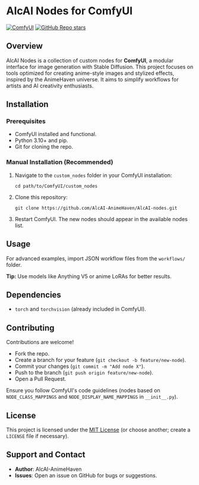 # AlcAI Nodes for ComfyUI

[![ComfyUI](https://img.shields.io/badge/ComfyUI-EAEAEA?style=for-the-badge&logo=comfyui&logoColor=white)](https://github.com/comfyanonymous/ComfyUI) [![GitHub Repo stars](https://img.shields.io/github/stars/AlcAI-AnimeHaven/AlcAI-nodes?style=social)](https://github.com/AlcAI-AnimeHaven/AlcAI-nodes)

## Overview

AlcAI Nodes is a collection of custom nodes for **ComfyUI**, a modular interface for image generation with Stable Diffusion. This project focuses on tools optimized for creating anime-style images and stylized effects, inspired by the AnimeHaven universe. It aims to simplify workflows for artists and AI creativity enthusiasts.

## Installation

### Prerequisites
- ComfyUI installed and functional.
- Python 3.10+ and pip.
- Git for cloning the repo.

### Manual Installation (Recommended)

1. Navigate to the `custom_nodes` folder in your ComfyUI installation:
   ```
   cd path/to/ComfyUI/custom_nodes
   ```

2. Clone this repository:
   ```
   git clone https://github.com/AlcAI-AnimeHaven/AlcAI-nodes.git
   ```

3. Restart ComfyUI. The new nodes should appear in the available nodes list.

## Usage

For advanced examples, import JSON workflow files from the `workflows/` folder.

**Tip:** Use models like Anything V5 or anime LoRAs for better results.

## Dependencies

- `torch` and `torchvision` (already included in ComfyUI).

## Contributing

Contributions are welcome! 
- Fork the repo.
- Create a branch for your feature (`git checkout -b feature/new-node`).
- Commit your changes (`git commit -m "Add node X"`).
- Push to the branch (`git push origin feature/new-node`).
- Open a Pull Request.

Ensure you follow ComfyUI's code guidelines (nodes based on `NODE_CLASS_MAPPINGS` and `NODE_DISPLAY_NAME_MAPPINGS` in `__init__.py`).

## License

This project is licensed under the [MIT License](LICENSE) (or choose another; create a `LICENSE` file if necessary).

## Support and Contact

- **Author**: AlcAI-AnimeHaven
- **Issues**: Open an issue on GitHub for bugs or suggestions.